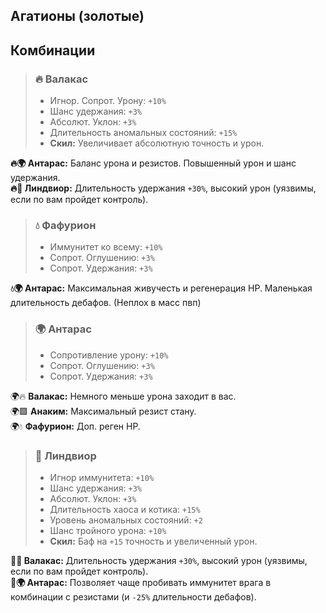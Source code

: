## Агатионы (золотые)  

## Комбинации

> ### 🔥 Валакас  
> - Игнор. Сопрот. Урону: `+10%`  
> - Шанс удержания: `+3%`  
> - Абсолют. Уклон: `+3%`  
> - Длительность аномальных состояний: `+15%`  
> - **Скил:** Увеличивает абсолютную точность и урон.  

**🔥🌍 Антарас:** Баланс урона и резистов. Повышенный урон и шанс удержания.  
**🔥🎯 Линдвиор:** Длительность удержания `+30%`, высокий урон (уязвимы, если по вам пройдет контроль).  



> ### 💧 Фафурион 
> - Иммунитет ко всему: `+10%`  
> - Сопрот. Оглушению: `+3%`  
> - Сопрот. Удержания: `+3%`  

**💧🌍 Антарас:** Максимальная живучесть и регенерация HP. Маленькая длительность дебафов. (Неплох в масс пвп)



> ### 🌍 Антарас  
> - Сопротивление урону: `+10%`  
> - Сопрот. Оглушению: `+3%`  
> - Сопрот. Удержания: `+3%`  

🌍🔥 **Валакас:** Немного меньше урона заходит в вас.  
🌍🟪 **Анаким:** Максимальный резист стану.  
🌍💧 **Фафурион:** Доп. реген HP.  



> ### 🎯 Линдвиор  
> - Игнор иммунитета: `+10%`  
> - Шанс удержания: `+3%`  
> - Абсолют. Уклон: `+3%`  
> - Длительность хаоса и котика: `+15%`  
> - Уровень аномальных состояний: `+2`  
> - Шанс тройного урона: `+10%`  
> - **Скил:** Баф на `+15` точность и увеличенный урон.  

**🎯🔥 Валакас:** Длительность удержания `+30%`, высокий урон (уязвимы, если по вам пройдет контроль).  
**🎯🌍 Антарас:** Позволяет чаще пробивать иммунитет врага в комбинации с резистами (и `-25%` длительности дебафов).  
